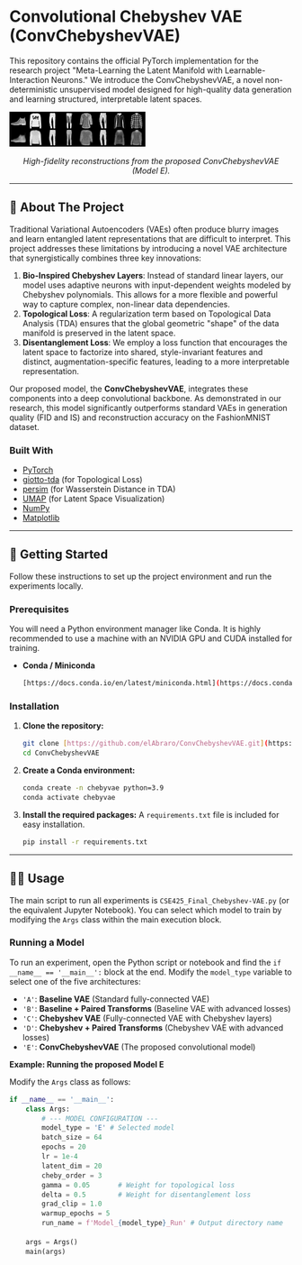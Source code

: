 # Convolutional Chebyshev VAE (ConvChebyshevVAE)

This repository contains the official PyTorch implementation for the research project "Meta-Learning the Latent Manifold with Learnable-Interaction Neurons." We introduce the ConvChebyshevVAE, a novel non-deterministic unsupervised model designed for high-quality data generation and learning structured, interpretable latent spaces.


![Reconstructions from the ConvChebyshevVAE](opti_results_new/ModelE_Conv_Optimized/reconstructions.png)
*<p align="center">High-fidelity reconstructions from the proposed ConvChebyshevVAE (Model E).</p>*

---

## 📖 About The Project

Traditional Variational Autoencoders (VAEs) often produce blurry images and learn entangled latent representations that are difficult to interpret. This project addresses these limitations by introducing a novel VAE architecture that synergistically combines three key innovations:

1.  **Bio-Inspired Chebyshev Layers**: Instead of standard linear layers, our model uses adaptive neurons with input-dependent weights modeled by Chebyshev polynomials. This allows for a more flexible and powerful way to capture complex, non-linear data dependencies.
2.  **Topological Loss**: A regularization term based on Topological Data Analysis (TDA) ensures that the global geometric "shape" of the data manifold is preserved in the latent space.
3.  **Disentanglement Loss**: We employ a loss function that encourages the latent space to factorize into shared, style-invariant features and distinct, augmentation-specific features, leading to a more interpretable representation.

Our proposed model, the **ConvChebyshevVAE**, integrates these components into a deep convolutional backbone. As demonstrated in our research, this model significantly outperforms standard VAEs in generation quality (FID and IS) and reconstruction accuracy on the FashionMNIST dataset.

### Built With

* [PyTorch](https://pytorch.org/)
* [giotto-tda](https://giotto-ai.github.io/gtda-docs/) (for Topological Loss)
* [persim](https://persim.scikit-tda.org/) (for Wasserstein Distance in TDA)
* [UMAP](https://umap-learn.readthedocs.io/en/latest/) (for Latent Space Visualization)
* [NumPy](https://numpy.org/)
* [Matplotlib](https://matplotlib.org/)

---

## 🚀 Getting Started

Follow these instructions to set up the project environment and run the experiments locally.

### Prerequisites

You will need a Python environment manager like Conda. It is highly recommended to use a machine with an NVIDIA GPU and CUDA installed for training.

* **Conda / Miniconda**
    ```sh
    [https://docs.conda.io/en/latest/miniconda.html](https://docs.conda.io/en/latest/miniconda.html)
    ```

### Installation

1.  **Clone the repository:**
    ```sh
    git clone [https://github.com/elAbraro/ConvChebyshevVAE.git](https://github.com/elAbraro/ConvChebyshevVAE.git)
    cd ConvChebyshevVAE
    ```

2.  **Create a Conda environment:**
    ```sh
    conda create -n chebyvae python=3.9
    conda activate chebyvae
    ```

3.  **Install the required packages:**
    A `requirements.txt` file is included for easy installation.
    ```sh
    pip install -r requirements.txt
    ```

---

## 🏃‍♀️ Usage

The main script to run all experiments is `CSE425_Final_Chebyshev-VAE.py` (or the equivalent Jupyter Notebook). You can select which model to train by modifying the `Args` class within the main execution block.

### Running a Model

To run an experiment, open the Python script or notebook and find the `if __name__ == '__main__':` block at the end. Modify the `model_type` variable to select one of the five architectures:

* `'A'`: **Baseline VAE** (Standard fully-connected VAE)
* `'B'`: **Baseline + Paired Transforms** (Baseline VAE with advanced losses)
* `'C'`: **Chebyshev VAE** (Fully-connected VAE with Chebyshev layers)
* `'D'`: **Chebyshev + Paired Transforms** (Chebyshev VAE with advanced losses)
* `'E'`: **ConvChebyshevVAE** (The proposed convolutional model)

**Example: Running the proposed Model E**

Modify the `Args` class as follows:

```python
if __name__ == '__main__':
    class Args:
        # --- MODEL CONFIGURATION ---
        model_type = 'E' # Selected model
        batch_size = 64
        epochs = 20
        lr = 1e-4
        latent_dim = 20
        cheby_order = 3
        gamma = 0.05       # Weight for topological loss
        delta = 0.5        # Weight for disentanglement loss
        grad_clip = 1.0
        warmup_epochs = 5
        run_name = f'Model_{model_type}_Run' # Output directory name

    args = Args()
    main(args)
